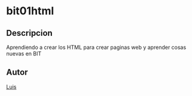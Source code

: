 # bit01html
## Descripcion 
Aprendiendo a crear los HTML para crear paginas web y aprender cosas nuevas en BIT
## Autor 
[Luis](https://github.com/Morales19062020)
